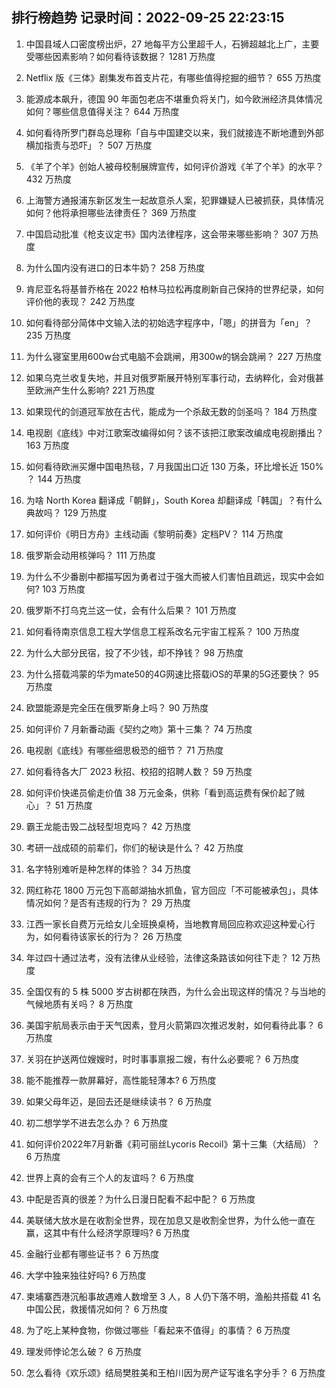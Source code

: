 
## 排行榜趋势 记录时间：2022-09-25 22:23:15
  
  1. 中国县域人口密度榜出炉，27 地每平方公里超千人，石狮超越北上广，主要受哪些因素影响？如何看待该数据？ 1281 万热度
    
  2. Netflix 版《三体》剧集发布首支片花，有哪些值得挖掘的细节？ 655 万热度
    
  3. 能源成本飙升，德国 90 年面包老店不堪重负将关门，如今欧洲经济具体情况如何？哪些信息值得关注？ 644 万热度
    
  4. 如何看待所罗门群岛总理称「自与中国建交以来，我们就接连不断地遭到外部横加指责与恐吓」？ 507 万热度
    
  5. 《羊了个羊》创始人被母校制展牌宣传，如何评价游戏《羊了个羊》的水平？ 432 万热度
    
  6. 上海警方通报浦东新区发生一起故意杀人案，犯罪嫌疑人已被抓获，具体情况如何？他将承担哪些法律责任？ 369 万热度
    
  7. 中国启动批准《枪支议定书》国内法律程序，这会带来哪些影响？ 307 万热度
    
  8. 为什么国内没有进口的日本牛奶？ 258 万热度
    
  9. 肯尼亚名将基普乔格在 2022 柏林马拉松再度刷新自己保持的世界纪录，如何评价他的表现？ 242 万热度
    
  10. 如何看待部分简体中文输入法的初始选字程序中，「嗯」的拼音为「en」？ 235 万热度
    
  11. 为什么寝室里用600w台式电脑不会跳闸，用300w的锅会跳闸？ 227 万热度
    
  12. 如果乌克兰收复失地，并且对俄罗斯展开特别军事行动，去纳粹化，会对俄甚至欧洲产生什么影响? 221 万热度
    
  13. 如果现代的剑道冠军放在古代，能成为一个杀敌无数的剑圣吗？ 184 万热度
    
  14. 电视剧《底线》中对江歌案改编得如何？该不该把江歌案改编成电视剧播出？ 163 万热度
    
  15. 如何看待欧洲买爆中国电热毯，7 月我国出口近 130 万条，环比增长近 150% ？ 144 万热度
    
  16. 为啥 North Korea 翻译成「朝鲜」，South Korea 却翻译成「韩国」？有什么典故吗？ 129 万热度
    
  17. 如何评价《明日方舟》主线动画《黎明前奏》定档PV？ 114 万热度
    
  18. 俄罗斯会动用核弹吗？ 111 万热度
    
  19. 为什么不少番剧中都描写因为勇者过于强大而被人们害怕且疏远，现实中会如何? 103 万热度
    
  20. 俄罗斯不打乌克兰这一仗，会有什么后果？ 101 万热度
    
  21. 如何看待南京信息工程大学信息工程系改名元宇宙工程系？ 100 万热度
    
  22. 为什么大部分民宿，投了不少钱，却不挣钱？ 98 万热度
    
  23. 为什么搭载鸿蒙的华为mate50的4G网速比搭载iOS的苹果的5G还要快？ 95 万热度
    
  24. 欧盟能源是完全压在俄罗斯身上吗？ 90 万热度
    
  25. 如何评价 7 月新番动画《契约之吻》第十三集？ 74 万热度
    
  26. 电视剧《底线》有哪些细思极恐的细节？ 71 万热度
    
  27. 如何看待各大厂 2023 秋招、校招的招聘人数？ 59 万热度
    
  28. 如何评价快递员偷走价值 38 万元金条，供称「看到高运费有保价起了贼心」？ 51 万热度
    
  29. 霸王龙能击毁二战轻型坦克吗？ 42 万热度
    
  30. 考研一战成硕的前辈们，你们的秘诀是什么？ 42 万热度
    
  31. 名字特别难听是种怎样的体验？ 34 万热度
    
  32. 网红称花 1800 万元包下高邮湖抽水抓鱼，官方回应「不可能被承包」，具体情况如何？是否有违规的行为？ 29 万热度
    
  33. 江西一家长自费万元给女儿全班换桌椅，当地教育局回应称欢迎这种爱心行为，如何看待该家长的行为？ 26 万热度
    
  34. 年过四十通过法考，没有法律从业经验，法律这条路该如何往下走？ 12 万热度
    
  35. 全国仅有的 5 株 5000 岁古树都在陕西，为什么会出现这样的情况？与当地的气候地质有关吗？ 8 万热度
    
  36. 美国宇航局表示由于天气因素，登月火箭第四次推迟发射，如何看待此事？ 6 万热度
    
  37. 关羽在护送两位嫂嫂时，时时事事禀报二嫂，有什么必要呢？ 6 万热度
    
  38. 能不能推荐一款屏幕好，高性能轻薄本? 6 万热度
    
  39. 如果父母年迈，是回去还是继续读书？ 6 万热度
    
  40. 初二想学学不进去怎么办？ 6 万热度
    
  41. 如何评价2022年7月新番《莉可丽丝Lycoris Recoil》第十三集（大结局）？ 6 万热度
    
  42. 世界上真的会有三个人的友谊吗？ 6 万热度
    
  43. 中配是否真的很差？为什么日漫日配看不起中配？ 6 万热度
    
  44. 美联储大放水是在收割全世界，现在加息又是收割全世界，为什么他一直在赢，这其中有什么经济学原理吗? 6 万热度
    
  45. 金融行业都有哪些证书？ 6 万热度
    
  46. 大学中独来独往好吗? 6 万热度
    
  47. 柬埔寨西港沉船事故遇难人数增至 3 人，8 人仍下落不明，渔船共搭载 41 名中国公民，救援情况如何？ 6 万热度
    
  48. 为了吃上某种食物，你做过哪些「看起来不值得」的事情？ 6 万热度
    
  49. 理发师悖论怎么破？ 6 万热度
    
  50. 怎么看待《欢乐颂》结局樊胜美和王柏川因为房产证写谁名字分手？ 6 万热度
    